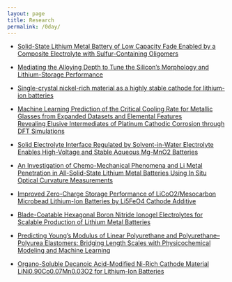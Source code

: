 ```yaml
---
layout: page
title: Research
permalink: /0day/
---
```


- [Solid-State Lithium Metal Battery of Low Capacity Fade Enabled by a Composite Electrolyte with Sulfur-Containing Oligomers](https://doi.org/10.1021/acsami.1c23539)  
- [Mediating the Alloying Depth to Tune the Silicon’s Morphology and Lithium-Storage Performance](https://doi.org/10.1039/D2TA01342H) 
- [Single-crystal nickel-rich material as a highly stable cathode for lithium-ion batteries](https://doi.org/10.1039/D2TA01186G)  

- [Machine Learning Prediction of the Critical Cooling Rate for Metallic Glasses from Expanded Datasets and Elemental Features](https://doi.org/10.1021/acs.chemmater.1c03542)  
[Revealing Elusive Intermediates of Platinum Cathodic Corrosion through DFT Simulations](https://doi.org/10.1021/acs.jpclett.1c04187
)  

- [Solid Electrolyte Interface Regulated by Solvent-in-Water Electrolyte Enables High-Voltage and Stable Aqueous Mg-MnO2 Batteries](https://doi.org/10.1002/aenm.202103352)  

- [An Investigation of Chemo-Mechanical Phenomena and Li Metal Penetration in All-Solid-State Lithium Metal Batteries Using In Situ Optical Curvature Measurements](https://doi.org/10.1002/aenm.202200369)  

- [Improved Zero-Charge Storage Performance of LiCoO2/Mesocarbon Microbead Lithium-Ion Batteries by Li5FeO4 Cathode Additive
](https://doi.org/10.1021/acsami.1c21392
)  

- [Blade-Coatable Hexagonal Boron Nitride Ionogel Electrolytes for Scalable Production of Lithium Metal Batteries](https://doi.org/10.1021/acsenergylett.2c00535
)  

- [Predicting Young’s Modulus of Linear Polyurethane and Polyurethane–Polyurea Elastomers: Bridging Length Scales with Physicochemical Modeling and Machine Learning](https://doi.org/10.1021/acsami.1c24715)

- [Organo-Soluble Decanoic Acid-Modified Ni-Rich Cathode Material LiNi0.90Co0.07Mn0.03O2 for Lithium-Ion Batteries](https://pubs.acs.org/doi/10.1021/acsami.2c02797)
